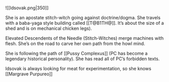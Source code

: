 ![[Idsovak.png|350]]

She is an apostate stitch-witch going against doctrine/dogma. She travels with a baba-yaga style building called [[T@B1TH@]]. It’s about the size of a shed and is on mechanical chicken legs).  

Elevated Descendents of the Needle (Stitch-Witches) merge machines with flesh. She’s on the road to carve her own path from the howl mind. 

She is following the path of [[Pussy Complexus]] (PC has become a legendary historical personality).  She has read all of PC’s forbidden texts.

Idsovak is always looking for meat for experimentation, so she knows [[Margrave Purpureo]]

